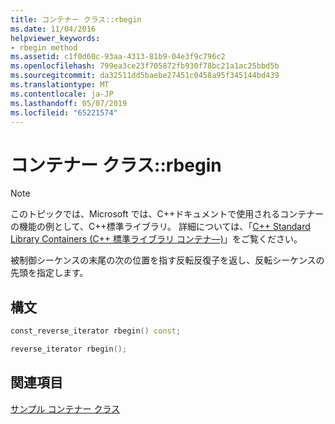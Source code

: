 ```yaml
---
title: コンテナー クラス::rbegin
ms.date: 11/04/2016
helpviewer_keywords:
- rbegin method
ms.assetid: c1f0d60c-93aa-4313-81b9-04e3f9c796c2
ms.openlocfilehash: 799ea3ce23f705872fb930f78bc21a1ac25bbd5b
ms.sourcegitcommit: da32511dd5baebe27451c0458a95f345144bd439
ms.translationtype: MT
ms.contentlocale: ja-JP
ms.lasthandoff: 05/07/2019
ms.locfileid: "65221574"
---
```

# <a name="container-classrbegin"></a>コンテナー クラス::rbegin

> [!NOTE]
> このトピックでは、Microsoft では、C++ドキュメントで使用されるコンテナーの機能の例として、C++標準ライブラリ。 詳細については、「[C++ Standard Library Containers (C++ 標準ライブラリ コンテナ―)](../standard-library/stl-containers.md)」をご覧ください。

被制御シーケンスの末尾の次の位置を指す反転反復子を返し、反転シーケンスの先頭を指定します。

## <a name="syntax"></a>構文

```cpp
const_reverse_iterator rbegin() const;

reverse_iterator rbegin();
```

## <a name="see-also"></a>関連項目

[サンプル コンテナー クラス](../standard-library/sample-container-class.md)<br/>

